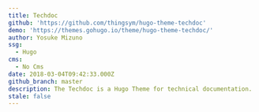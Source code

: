 ```yaml
---
title: Techdoc
github: 'https://github.com/thingsym/hugo-theme-techdoc'
demo: 'https://themes.gohugo.io/theme/hugo-theme-techdoc/'
author: Yosuke Mizuno
ssg:
  - Hugo
cms:
  - No Cms
date: 2018-03-04T09:42:33.000Z
github_branch: master
description: The Techdoc is a Hugo Theme for technical documentation.
stale: false
---
```

